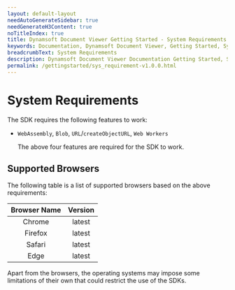 ```yaml
---
layout: default-layout
needAutoGenerateSidebar: true
needGenerateH3Content: true
noTitleIndex: true
title: Dynamsoft Document Viewer Getting Started - System Requirements
keywords: Documentation, Dynamsoft Document Viewer, Getting Started, System Requirements
breadcrumbText: System Requirements
description: Dynamsoft Document Viewer Documentation Getting Started, System Requirements
permalink: /gettingstarted/sys_requirement-v1.0.0.html
---
```



# System Requirements

The SDK requires the following features to work:

- `WebAssembly`, `Blob`, `URL`/`createObjectURL`, `Web Workers`

  The above four features are required for the SDK to work.

## Supported Browsers

The following table is a list of supported browsers based on the above requirements:

  | Browser Name |             Version              |
  | :----------: | :------------------------------: |
  |    Chrome    |             latest                 |
  |   Firefox    |             latest                  |
  |    Safari    |             latest                 |
  |     Edge     |             latest                 |

Apart from the browsers, the operating systems may impose some limitations of their own that could restrict the use of the SDKs.